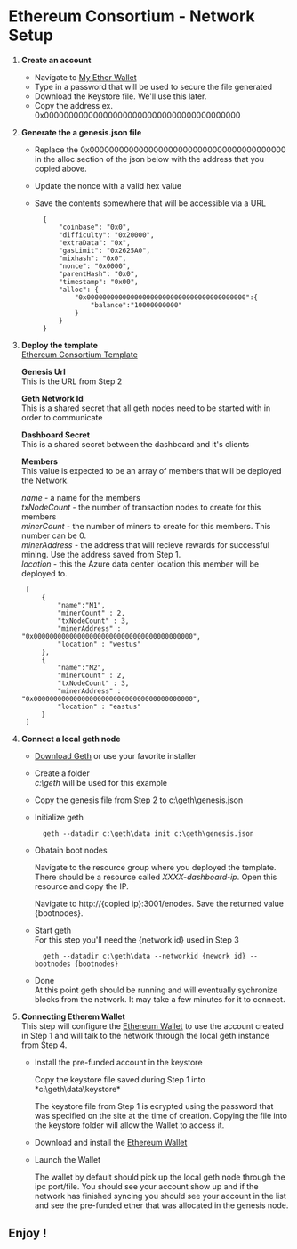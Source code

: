 # Ethereum Consortium - Network Setup #

1. **Create an account**
    * Navigate to [My Ether Wallet](http://myetherwallet.com)
    * Type in a password that will be used to secure the file generated
    * Download the Keystore file. We'll use this later.
    * Copy the address ex. 0x0000000000000000000000000000000000000000

2. **Generate the a genesis.json file**
    * Replace the 0x0000000000000000000000000000000000000000 in the alloc section of the json below with the address that you copied above.
    * Update the nonce with a valid hex value
    * Save the contents somewhere that will be accessible via a URL

            {
                "coinbase": "0x0",
                "difficulty": "0x20000",
                "extraData": "0x",
                "gasLimit": "0x2625A0",
                "mixhash": "0x0",
                "nonce": "0x0000",
                "parentHash": "0x0",
                "timestamp": "0x00",
                "alloc": {
                    "0x0000000000000000000000000000000000000000":{
                        "balance":"10000000000"
                    }
                }
            }

3. **Deploy the template**  
    [Ethereum Consortium Template](https://portal.azure.com/#create/Microsoft.Template/uri/https%3A%2F%2Fraw.githubusercontent.com%2FEthereumEx%2Fethereum-arm-templates%2Fmaster%2Fethereum-consortium%2Ftemplate.consortium.json)
    
    **Genesis Url**  
    This is the URL from Step 2

    **Geth Network Id**  
    This is a shared secret that all geth nodes need to be started with in order to communicate

    **Dashboard Secret**  
    This is a shared secret between the dashboard and it's clients

    **Members**  
    This value is expected to be an array of members that will be deployed the Network.

    *name* - a name for the members  
    *txNodeCount* - the number of transaction nodes to create for this members  
    *minerCount* - the number of miners to create for this members. This number can be 0.  
    *minerAddress* - the address that will recieve rewards for successful mining. Use the address saved from Step 1.  
    *location* - this the Azure data center location this member will be deployed to.  


        [
            {
                "name":"M1",
                "minerCount" : 2,
                "txNodeCount" : 3,
                "minerAddress" : "0x0000000000000000000000000000000000000000",
                "location" : "westus"
            },
            {
                "name":"M2",
                "minerCount" : 2,
                "txNodeCount" : 3,
                "minerAddress" : "0x0000000000000000000000000000000000000000",
                "location" : "eastus"
            }
        ]

4. **Connect a local geth node**  
    * [Download Geth] or use your favorite installer
    * Create a folder  
        *c:\geth* will be used for this example
    * Copy the genesis file from Step 2 to c:\geth\genesis.json
    * Initialize geth

            geth --datadir c:\geth\data init c:\geth\genesis.json
    * Obatain boot nodes
      
      Navigate to the resource group where you deployed the template. 
      There should be a resource called *XXXX-dashboard-ip*. Open this 
      resource and copy the IP.  

      Navigate to http://{copied ip}:3001/enodes. Save the returned value
      {bootnodes}.
    * Start geth  
    For this step you'll need the {network id} used in Step 3

            geth --datadir c:\geth\data --networkid {nework id} --bootnodes {bootnodes}

    * Done   
    At this point geth should be running and will eventually sychronize blocks
    from the network. It may take a few minutes for it to connect.



5. **Connecting Etherem Wallet**   
This step will configure the [Ethereum Wallet] to use the account created
in Step 1 and will talk to the network through the local geth instance from
Step 4.

    * Install the pre-funded account in the keystore  
     
      Copy the keystore file saved during Step 1 into *c:\geth\data\keystore\*  
        
      The keystore file from Step 1 is ecrypted using the password that was specified
      on the site at the time of creation. Copying the file into the keystore folder
      will allow the Wallet to access it.
    * Download and install the [Ethereum Wallet]
    * Launch the Wallet  

      The wallet by default should pick up the local geth node through the ipc
      port/file. You should see your account show up and if the network has 
      finished syncing you should see your account in the list and see the 
      pre-funded ether that was allocated in the genesis node.

## Enjoy ! ##  


[Download Geth]:https://geth.ethereum.org/downloads/
[Ethereum Wallet]:https://github.com/ethereum/mist/releases